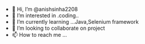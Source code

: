 - 👋 Hi, I’m @anishsinha2208
- 👀 I’m interested in .coding..
- 🌱 I’m currently learning ...Java,Selenium framework
- 💞️ I’m looking to collaborate on project
- 📫 How to reach me ...

<!---
anishsinha2208/anishsinha2208 is a ✨ special ✨ repository because its `README.md` (this file) appears on your GitHub profile.
You can click the Preview link to take a look at your changes.
--->
